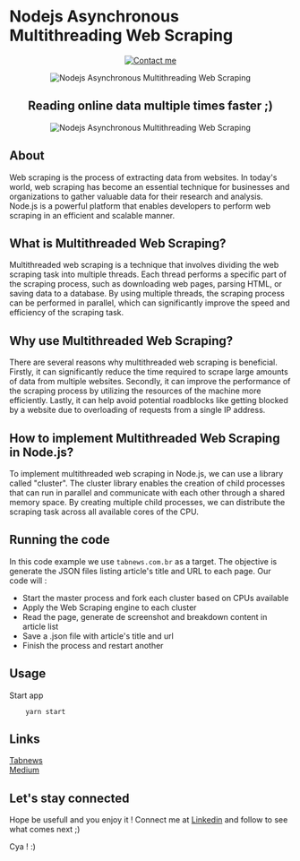 # Nodejs Asynchronous Multithreading Web Scraping

<p align="center">
    <a href="https://linktr.ee/olavomello">
        <img src="https://img.shields.io/badge/contact-Contact--me-blue"
            alt="Contact me"></a>
</p>

<div align="center">

<img src="https://miro.medium.com/v2/resize:fit:640/format:webp/1*PHyL96esrfTneTBHubMdWQ.png" alt="Nodejs Asynchronous Multithreading Web Scraping" title="Nodejs Asynchronous Multithreading Web Scraping"/>

## Reading online data multiple times faster ;)
<img src="https://miro.medium.com/v2/resize:fit:640/1*jRwlogw8w5Fz6L_PY7970w.gif" alt="Nodejs Asynchronous Multithreading Web Scraping" title="Nodejs Asynchronous Multithreading Web Scraping"/>

</div>


## About 

Web scraping is the process of extracting data from websites. In today's world, web scraping has become an essential technique for businesses and organizations to gather valuable data for their research and analysis. Node.js is a powerful platform that enables developers to perform web scraping in an efficient and scalable manner.

## What is Multithreaded Web Scraping?

Multithreaded web scraping is a technique that involves dividing the web scraping task into multiple threads. Each thread performs a specific part of the scraping process, such as downloading web pages, parsing HTML, or saving data to a database. By using multiple threads, the scraping process can be performed in parallel, which can significantly improve the speed and efficiency of the scraping task.

## Why use Multithreaded Web Scraping?

There are several reasons why multithreaded web scraping is beneficial. Firstly, it can significantly reduce the time required to scrape large amounts of data from multiple websites. Secondly, it can improve the performance of the scraping process by utilizing the resources of the machine more efficiently. Lastly, it can help avoid potential roadblocks like getting blocked by a website due to overloading of requests from a single IP address.

## How to implement Multithreaded Web Scraping in Node.js?

To implement multithreaded web scraping in Node.js, we can use a library called "cluster". The cluster library enables the creation of child processes that can run in parallel and communicate with each other through a shared memory space. By creating multiple child processes, we can distribute the scraping task across all available cores of the CPU.

## Running the code


In this code example we use `tabnews.com.br` as a target. The objective is generate the JSON files listing article's title and URL to each page.
Our code will :

<ul>
  <li>Start the master process and fork each cluster based on CPUs available</li>
  <li>Apply the Web Scraping engine to each cluster</li>
  <li>Read the page, generate de screenshot and breakdown content in article list</li>
  <li>Save a .json file with article's title and url</li>
  <li>Finish the process and restart another</> 
</ul>


## Usage
 
Start app

```
    yarn start
```

## Links

<a href="https://www.tabnews.com.br/olavomello/fiz-um-web-scraping-com-multithreading-no-tabnews" target="_blank">Tabnews</a><br>
<a href="https://olavomello.medium.com/nodejs-multithreading-web-scraping-9ed1d37c2969" target="_blank">Medium</a>

## Let's stay connected

Hope be usefull and you enjoy it ! 
Connect me at <a href="https://www.linkedin.com/in/olavo-mello/" target="_blank">Linkedin</a> and follow to see what comes next ;)

Cya ! :)